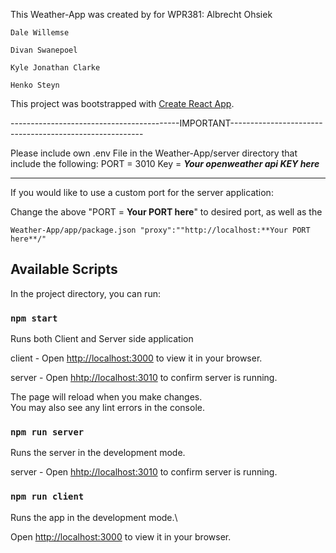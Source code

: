 This Weather-App was created by for WPR381:
    Albrecht Ohsiek
    
    Dale Willemse
    
    Divan Swanepoel
    
    Kyle Jonathan Clarke
    
    Henko Steyn
    

This project was bootstrapped with [Create React App](https://github.com/facebook/create-react-app).

------------------------------------------IMPORTANT--------------------------------------------------------

Please include own .env File in the Weather-App/server directory that include the following:
PORT = 3010
Key = ***Your openweather api KEY here***

-----------------------------------------------------------------------------------------------------------

If you would like to use a custom port for the server application:

Change the above "PORT = **Your PORT here**" to desired port, as well as the

    Weather-App/app/package.json "proxy":""http://localhost:**Your PORT here**/"

## Available Scripts

In the project directory, you can run:

### `npm start`

Runs both Client and Server side application

client - Open [http://localhost:3000](http://localhost:3000) to view it in your browser.

server - Open [hhtp://localhost:3010](hhtp://localhost:3010) to confirm server is running.

The page will reload when you make changes.\
You may also see any lint errors in the console.

### `npm run server`

Runs the server in the development mode.

server - Open [hhtp://localhost:3010](hhtp://localhost:3010) to confirm server is running.

### `npm run client`

Runs the app in the development mode.\

Open [http://localhost:3000](http://localhost:3000) to view it in your browser.
